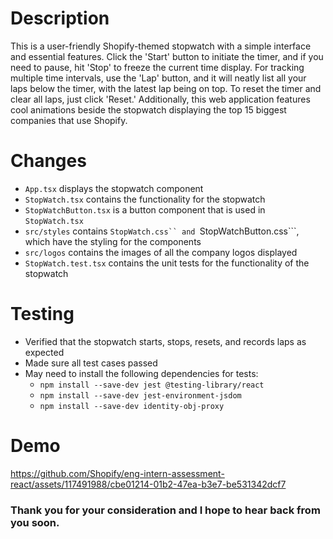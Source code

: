 # Description

This is a user-friendly Shopify-themed stopwatch with a simple interface and essential features. Click the 'Start' button to initiate the timer, and if you need to pause, hit 'Stop' to freeze the current time display. For tracking multiple time intervals, use the 'Lap' button, and it will neatly list all your laps below the timer, with the latest lap being on top. To reset the timer and clear all laps, just click 'Reset.' Additionally, this web application features cool animations beside the stopwatch displaying the top 15 biggest companies that use Shopify.

# Changes

- ```App.tsx``` displays the stopwatch component
- ```StopWatch.tsx``` contains the functionality for the stopwatch
- ```StopWatchButton.tsx``` is a button component that is used in ```StopWatch.tsx``` 
- ```src/styles``` contains ```StopWatch.css`` and ```StopWatchButton.css```, which have the styling for the components
- ```src/logos``` contains the images of all the company logos displayed
- ```StopWatch.test.tsx``` contains the unit tests for the functionality of the stopwatch

# Testing

- Verified that the stopwatch starts, stops, resets, and records laps as expected
- Made sure all test cases passed
- May need to install the following dependencies for tests:
     - ```npm install --save-dev jest @testing-library/react``` 
     - ```npm install --save-dev jest-environment-jsdom```
     - ```npm install --save-dev identity-obj-proxy```

# Demo


https://github.com/Shopify/eng-intern-assessment-react/assets/117491988/cbe01214-01b2-47ea-b3e7-be531342dcf7


### Thank you for your consideration and I hope to hear back from you soon.
